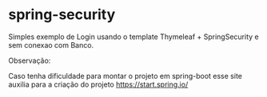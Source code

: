 # spring-security
Simples exemplo de Login usando o template Thymeleaf + SpringSecurity e sem conexao com Banco.

Observação:

Caso tenha dificuldade para montar o projeto em spring-boot esse site auxilia para a criação do projeto https://start.spring.io/

